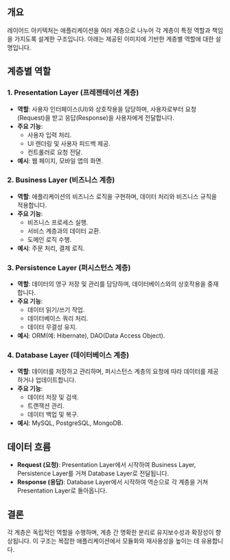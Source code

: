 

## 개요
레이어드 아키텍처는 애플리케이션을 여러 계층으로 나누어 각 계층이 특정 역할과 책임을 가지도록 설계한 구조입니다. 아래는 제공된 이미지에 기반한 계층별 역할에 대한 설명입니다.

## 계층별 역할

### 1. Presentation Layer (프레젠테이션 계층)
- **역할**: 사용자 인터페이스(UI)와 상호작용을 담당하며, 사용자로부터 요청(Request)을 받고 응답(Response)을 사용자에게 전달합니다.
- **주요 기능**:
  - 사용자 입력 처리.
  - UI 렌더링 및 사용자 피드백 제공.
  - 컨트롤러로 요청 전달.
- **예시**: 웹 페이지, 모바일 앱의 화면.

### 2. Business Layer (비즈니스 계층)
- **역할**: 애플리케이션의 비즈니스 로직을 구현하며, 데이터 처리와 비즈니스 규칙을 적용합니다.
- **주요 기능**:
  - 비즈니스 프로세스 실행.
  - 서비스 계층과의 데이터 교환.
  - 도메인 로직 수행.
- **예시**: 주문 처리, 결제 로직.

### 3. Persistence Layer (퍼시스턴스 계층)
- **역할**: 데이터의 영구 저장 및 관리를 담당하며, 데이터베이스와의 상호작용을 중재합니다.
- **주요 기능**:
  - 데이터 읽기/쓰기 작업.
  - 데이터베이스 쿼리 처리.
  - 데이터 무결성 유지.
- **예시**: ORM(예: Hibernate), DAO(Data Access Object).

### 4. Database Layer (데이터베이스 계층)
- **역할**: 데이터를 저장하고 관리하며, 퍼시스턴스 계층의 요청에 따라 데이터를 제공하거나 업데이트합니다.
- **주요 기능**:
  - 데이터 저장 및 검색.
  - 트랜잭션 관리.
  - 데이터 백업 및 복구.
- **예시**: MySQL, PostgreSQL, MongoDB.

## 데이터 흐름
- **Request (요청)**: Presentation Layer에서 시작하여 Business Layer, Persistence Layer를 거쳐 Database Layer로 전달됩니다.
- **Response (응답)**: Database Layer에서 시작하여 역순으로 각 계층을 거쳐 Presentation Layer로 돌아옵니다.

## 결론
각 계층은 독립적인 역할을 수행하며, 계층 간 명확한 분리로 유지보수성과 확장성이 향상됩니다. 이 구조는 복잡한 애플리케이션에서 모듈화와 재사용성을 높이는 데 유용합니다.